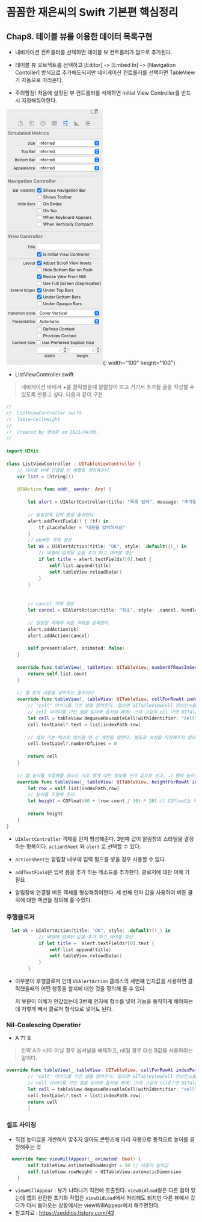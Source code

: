 # 꼼꼼한 재은씨의 Swift 기본편 핵심정리

## Chap8. 테이블 뷰를 이용한 데이터 목록구현

- 내비게이션 컨트롤러를 선택하면 테이블 뷰 컨트롤러가 덤으로 추가된다.

- 테이블 뷰 오브젝트를 선택하고 [Editor] -> [Embed In] -> [Navigation Contoller] 방식으로 추가해도되지만 네비게이션 컨트롤러를 선택하면 TableView가 자동으로 따라온다.
- 주의할점! 처음에 설정된 뷰 컨트롤러를 삭제하면 initial View Controller를 반드시 지정해줘야한다. 

![image-20210403184655760](README.assets/image-20210403184655760.png){: width="100" height="100"}

- ListViewController.swift 

> 네비게이션 바에서 +를 클릭했을때 알람창이 뜨고 거기서 추가될 글을 작성할 수 있도록 만들고 싶다. 다음과 같이 구현

```swift
//
//  ListViewController.swift
//  Table-CellHeight
//
//  Created by 염성훈 on 2021/04/03.
//

import UIKit

class ListViewController : UITableViewController {
    // 테이블 뷰에 연결될 빈 배열을 정의해준다.
    var list = [String]()
    
    @IBAction func add(_ sender: Any) {
        
        let alert = UIAlertController(title: "목록 입력", message: "추가될 글을 작성해주세요.", preferredStyle: .alert)
        
        // 알림창에 입력 폼을 출력한다.
        alert.addTextField() { (tf) in
            tf.placeholder = "내용을 입력하세요"
        }
        // ok버튼 객체 생성
        let ok = UIAlertAction(title: "OK", style: .default){(_) in
            // 배열에 입력된 값을 추가 하고 테이블 갱신
            if let title = alert.textFields?[0].text {
                self.list.append(title)
                self.tableView.reloadData()
            }
        }
        
        
        // cancel 객체 생성
        let cancel = UIAlertAction(title: "취소", style: .cancel, handler: nil)
        
        // 알림창 객체에 버튼 객체를 등록한다.
        alert.addAction(ok)
        alert.addAction(cancel)
        
        self.present(alert, animated: false)
    }
    
    override func tableView(_ tableView: UITableView, numberOfRowsInSection section: Int) -> Int {
        return self.list.count
    }
    
    // 셀 안의 내용을 넣어주는 함수이다.
    override func tableView(_ tableView: UITableView, cellForRowAt indexPath: IndexPath) -> UITableViewCell {
        // "cell" 아이디를 가진 셀을 읽어온다. 없으면 UITableViewCell 인스턴스를 생성한다.
        // cell 아이디를 가진 셀을 읽어와 옵셔널 해제! 근대 그값이 nil 이면 UITaleVIewCell 인스턴스를 새로 생성해!
        let cell = tableView.dequeueReusableCell(withIdentifier: "cell") ?? UITableViewCell()
        cell.textLabel?.text = list[indexPath.row]
        
        // 셀의 기본 텍스트 레이블 행 수 제한을 없앤다. 별도로 속성을 지정해주지 않으면 글자가 아무리 길어도 한줄로만 표현된다. 0으로 하면 글자 길이에 따라 높이가 자동으로 늘어남
        cell.textLabel?.numberOfLines = 0
        
        return cell
    }
    
    // 셀 높이를 조절해줄 메소드 가로 행에 대한 정보를 인자 값으로 받고, 그 행의 높이를 얼마로 계산하여 반환해 줄지 정한다.
    override func tableView(_ tableView: UITableView, heightForRowAt indexPath: IndexPath) -> CGFloat {
        let row = self.list[indexPath.row]
        // 높이를 조절해 준다.
        let height = CGFloat(60 + (row.count / 30) * 20) // CGFloat는 메소드 반환 타입을 일치시켜줄 목적으로 사용한 객체이다.
        
        return height
    }   
}

```

- `UIAlertController` 객체를 먼저 형성해준다. 3번째 값이 알람창의 스타일을 결정하는 항목이다. `actionSheet` 와 `alert` 로 선택할 수 있다.
- `actionSheet`는 알림창 내부에 입력 필드를 넣을 경우 사용할 수 없다.
- `addTextField`은 입력 폼을 추가 하는 메소드를 추가한다. 클로저에 대한 이해 가 필요

- 알림창에 연결될 버튼 객체를 형성해줘야한다. 세 번째 인자 값을 사용하여 버튼 클릭에 대한 액션을 정의해 줄 수있다.

### 후행클로저

```swift
  let ok = UIAlertAction(title: "OK", style: .default){(_) in
            // 배열에 입력된 값을 추가 하고 테이블 갱신
            if let title =  alert.textFields?[0].text {
                self.list.append(title)
                self.tableView.reloadData()
            }
        }
```

- 이부분이 후행클로저 인데  `UIAlertAction` 클래스의 세번쨰 인자값을 사용하면 클릭했을때의 어떤 행동을 할지에 대한 것을 정의해 줄 수 있다. 

  저 부분이 이해가 안갔었는데 3번째 인자에 함수를 넣어 기능을 동작하게 해야하는데 저렇게 빼서 클로저 형식으로 넣어도 된다.



### Nil-Coalescing Operatior

- A ?? B

> 만약 A가 nil이 아닐 경우 옵셔널을 해제하고, nil일 경우 대신 B값을 사용하라는 말이다. 

```swift
override func tableView(_ tableView: UITableView, cellForRowAt indexPath: IndexPath) -> UITableViewCell {
        // "cell" 아이디를 가진 셀을 읽어온다. 없으면 UITableViewCell 인스턴스를 생성한다.
        // cell 아이디를 가진 셀을 읽어와 옵셔널 해제! 근대 그값이 nildㅣ면 UITaleVIewCell 인스턴스를 새로 생성해!
        let cell = tableView.dequeueReusableCell(withIdentifier: "cell") ?? UITableViewCell()
        cell.textLabel?.text = list[indexPath.row]
        return cell
        }
```

### 셀프 사이징

- 직접 높이값을 게싼해서 맞추지 않아도 콘텐츠에 따라 자동으로 동적으로 높이를 결정해주는 것

```swift
  override func viewWillAppear(_ animated: Bool) {
        self.tableView.estimatedRowHeight = 50 // 대충의 높이값
        self.tableView.rowHeight = UITableView.automaticDimension
    }
```

- `viewWillAppear` :  뷰가 나타나기 직전에 호출된다. `viewDidload`랑은 다른 점이 있는데 앱의 완전한 초기화 작업은 `viewDidLoad`에서 처리해도 되지만 다른 뷰에서 갔다가 다시 돌아오는 상황에서는 viewWillAppear에서 해주면된다.
- 참고자료 : https://zeddios.tistory.com/43





